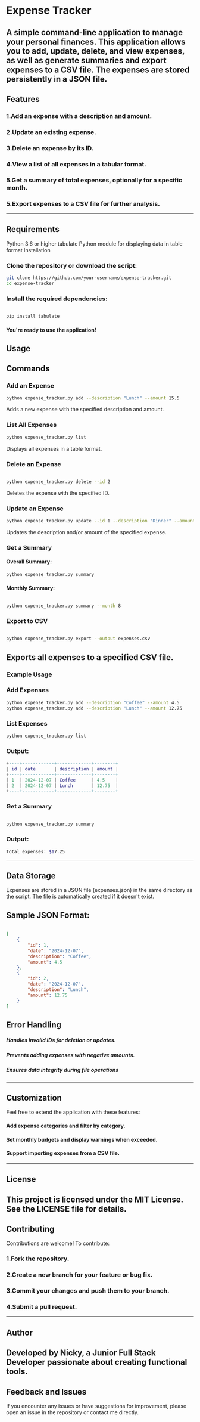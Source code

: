 # Expense Tracker
A simple command-line application to manage your personal finances. This application allows you to add, update, delete, and view expenses, as well as generate summaries and export expenses to a CSV file. The expenses are stored persistently in a JSON file.
---
## Features
### 1.Add an expense with a description and amount.
### 2.Update an existing expense.
### 3.Delete an expense by its ID.
### 4.View a list of all expenses in a tabular format.
### 5.Get a summary of total expenses, optionally for a specific month.
### 5.Export expenses to a CSV file for further analysis.
---
## Requirements
Python 3.6 or higher
tabulate Python module for displaying data in table format
Installation
### Clone the repository or download the script:

````bash
git clone https://github.com/your-username/expense-tracker.git
cd expense-tracker
````
### Install the required dependencies:

````bash

pip install tabulate
````
#### You're ready to use the application!
## Usage
## Commands
### Add an Expense

````bash
python expense_tracker.py add --description "Lunch" --amount 15.5
````
Adds a new expense with the specified description and amount.

### List All Expenses

````bash
python expense_tracker.py list
````
Displays all expenses in a table format.

### Delete an Expense

````bash

python expense_tracker.py delete --id 2
````
Deletes the expense with the specified ID.

### Update an Expense

````bash
python expense_tracker.py update --id 1 --description "Dinner" --amount 20
````
Updates the description and/or amount of the specified expense.

### Get a Summary

#### Overall Summary:
````bash
python expense_tracker.py summary
````
#### Monthly Summary:
````bash

python expense_tracker.py summary --month 8
````
### Export to CSV

````bash

python expense_tracker.py export --output expenses.csv
````
## Exports all expenses to a specified CSV file.

### Example Usage
### Add Expenses
````bash
python expense_tracker.py add --description "Coffee" --amount 4.5
python expense_tracker.py add --description "Lunch" --amount 12.75
````
### List Expenses
````bash
python expense_tracker.py list
````
### Output:

````lua
+----+------------+-------------+--------+
| id | date       | description | amount |
+----+------------+-------------+--------+
| 1  | 2024-12-07 | Coffee      | 4.5    |
| 2  | 2024-12-07 | Lunch       | 12.75  |
+----+------------+-------------+--------+
````
### Get a Summary
````bash

python expense_tracker.py summary
````
### Output:

````bash
Total expenses: $17.25
````
---

## Data Storage
Expenses are stored in a JSON file (expenses.json) in the same directory as the script. The file is automatically created if it doesn't exist.

## Sample JSON Format:
````json

[
    {
        "id": 1,
        "date": "2024-12-07",
        "description": "Coffee",
        "amount": 4.5
    },
    {
        "id": 2,
        "date": "2024-12-07",
        "description": "Lunch",
        "amount": 12.75
    }
]
````
## Error Handling
##### Handles invalid IDs for deletion or updates.
##### Prevents adding expenses with negative amounts.
##### Ensures data integrity during file operations
--- 
## Customization
Feel free to extend the application with these features:

#### Add expense categories and filter by category.
#### Set monthly budgets and display warnings when exceeded.
#### Support importing expenses from a CSV file.
--- 
## License
This project is licensed under the MIT License. See the LICENSE file for details.
--- 
## Contributing
Contributions are welcome! To contribute:

### 1.Fork the repository.
### 2.Create a new branch for your feature or bug fix.
### 3.Commit your changes and push them to your branch.
### 4.Submit a pull request.
--- 
## Author
Developed by Nicky, a Junior Full Stack Developer passionate about creating functional tools.
--- 
## Feedback and Issues
If you encounter any issues or have suggestions for improvement, please open an issue in the repository or contact me directly.
